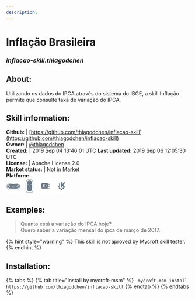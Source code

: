 ```yaml
--- 
description: 
---
```


# Inflação Brasileira  
### _inflacao-skill.thiagodchen_  
## About:  
Utilizando os dados do IPCA através do sistema do IBGE, a skill Inflação permite que consulte taxa de variação do IPCA.

## Skill information:  
**Github:** | [https://github.com/thiagodchen/inflacao-skill](https://github.com/thiagodchen/inflacao-skill)  
**Owner:** | [@thiagodchen](https://github.com/thiagodchen)  
**Created:** | 2019 Sep 04 13:46:01 UTC  **Last updated:** 2019 Sep 06 12:05:30 UTC  
**License:** | Apache License 2.0  
**Market status:** | [Not in Market](https://market.mycroft.ai/skill/)  
**Platform:**  
 ![](../.gitbook/assets/mark-1-icon.png)  ![](../.gitbook/assets/mark-2-icon.png)  ![](../.gitbook/assets/picroft-icon.png)  ![](../.gitbook/assets/kde.png)   
## Examples:  
> Quanto está a variação do IPCA hoje?  
> Quero saber a variação mensal do ipca de março de 2017.  
  
{% hint style="warning" %}
This skill is not aproved by Mycroft skill tester.
{% endhint %}
    
## Installation:  
{% tabs %}
{% tab title="Install by mycroft-msm" %}
``` mycroft-msm install https://github.com/thiagodchen/inflacao-skill```
{% endtab %}
  {% endtabs %}
  